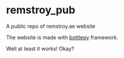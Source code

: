 # remstroy_pub
A public repo of remstroy.ae website  

The website is made with [bottlepy](https://bottlepy.org/docs/dev/) framework.  

Well at least it works! Okay?
